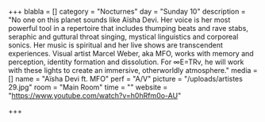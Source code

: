 +++
blabla = []
category = "Nocturnes"
day = "Sunday 10"
description = "No one on this planet sounds like Aïsha Devi. Her voice is her most powerful tool in a repertoire that includes thumping beats and rave stabs, seraphic and guttural throat singing, mystical linguistics and corporeal sonics. Her music is spiritual and her live shows are transcendent experiences. Visual artist Marcel Weber, aka MFO, works with memory and perception, identity formation and dissolution. For ∞E=TRv, he will work with these lights to create an immersive, otherworldly atmosphere."
media = []
name = "Aïsha Devi ft. MFO"
perf = "A/V"
picture = "/uploads/artistes 29.jpg"
room = "Main Room"
time = ""
website = "https://www.youtube.com/watch?v=h0hRfm0o-AU"

+++
